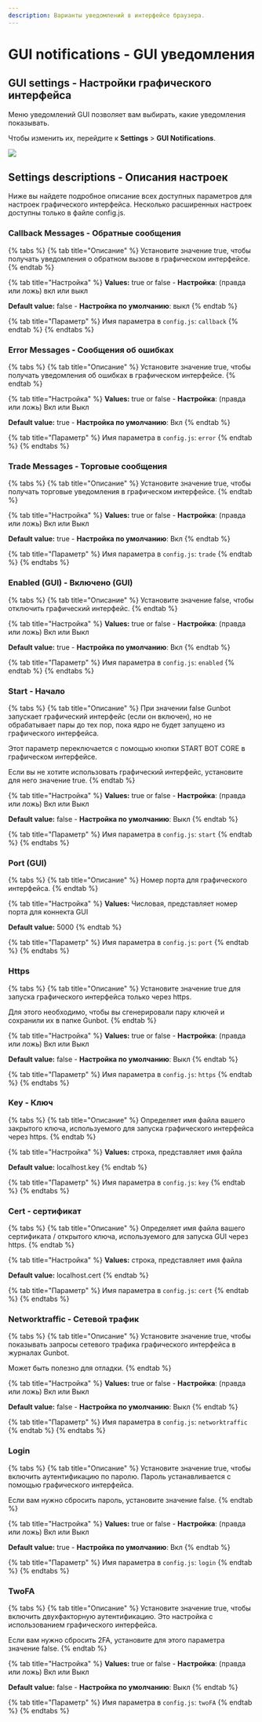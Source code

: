 ```yaml
---
description: Варианты уведомлений в интерфейсе браузера.
---
```


# GUI notifications - GUI уведомления

## GUI settings - Настройки графического интерфейса <a id="gui-settings"></a>

Меню уведомлений GUI позволяет вам выбирать, какие уведомления показывать.

Чтобы изменить их, перейдите к **Settings** &gt; **GUI Notifications**.

![](https://blobscdn.gitbook.com/v0/b/gitbook-28427.appspot.com/o/assets%2F-L_Rejuz9K0BDQxSQvUH%2F-LmxpIm5Pvw9RmjpnwCF%2F-LmxpJQMBDI6sjJ-W59z%2Fimage.png?alt=media&token=db3a0763-3bb7-494d-b277-6dfe2cffa379)

## Settings descriptions - Описания настроек <a id="settings-descriptions"></a>

Ниже вы найдете подробное описание всех доступных параметров для настроек графического интерфейса. Несколько расширенных настроек доступны только в файле config.js.

### Callback Messages - Обратные сообщения <a id="callback-messages"></a>

{% tabs %}
{% tab title="Описание" %}
Установите значение true, чтобы получать уведомления о обратном вызове в графическом интерфейсе.
{% endtab %}

{% tab title="Настройка" %}
**Values:** true or false - **Настройка**: \(правда или ложь\) вкл или выкл

**Default value:** false - **Настройка по умолчанию**: выкл
{% endtab %}

{% tab title="Параметр" %}
Имя параметра в `config.js`: `callback`
{% endtab %}
{% endtabs %}

### Error Messages - Сообщения об ошибках <a id="error-messages"></a>

{% tabs %}
{% tab title="Описание" %}
Установите значение true, чтобы получать уведомления об ошибках в графическом интерфейсе.
{% endtab %}

{% tab title="Настройка" %}
**Values:** true or false - **Настройка**: \(правда или ложь\) Вкл или Выкл

**Default value:** true - **Настройка по умолчанию**: Вкл
{% endtab %}

{% tab title="Параметр" %}
Имя параметра в `config.js`: `error`
{% endtab %}
{% endtabs %}

### Trade Messages - Торговые сообщения <a id="trade-messages"></a>

{% tabs %}
{% tab title="Описание" %}
Установите значение true, чтобы получать торговые уведомления в графическом интерфейсе.
{% endtab %}

{% tab title="Настройка" %}
**Values:** true or false - **Настройка**: \(правда или ложь\) Вкл или Выкл

**Default value:** true - **Настройка по умолчанию**: Вкл
{% endtab %}

{% tab title="Параметр" %}
Имя параметра в `config.js`: `trade`
{% endtab %}
{% endtabs %}

### Enabled \(GUI\) - Включено \(GUI\) <a id="enabled-gui"></a>

{% tabs %}
{% tab title="Описание" %}
Установите значение false, чтобы отключить графический интерфейс.
{% endtab %}

{% tab title="Настройка" %}
**Values:** true or false - **Настройка**: \(правда или ложь\) Вкл или Выкл

**Default value:** true - **Настройка по умолчанию**: Вкл
{% endtab %}

{% tab title="Параметр" %}
Имя параметра в `config.js`: `enabled`
{% endtab %}
{% endtabs %}

### Start - Начало <a id="start"></a>

{% tabs %}
{% tab title="Описание" %}
При значении false Gunbot запускает графический интерфейс \(если он включен\), но не обрабатывает пары до тех пор, пока ядро не будет запущено из графического интерфейса.

Этот параметр переключается с помощью кнопки START BOT CORE в графическом интерфейсе.

Если вы не хотите использовать графический интерфейс, установите для него значение true.
{% endtab %}

{% tab title="Настройка" %}
**Values:** true or false - **Настройка**: \(правда или ложь\) Вкл или Выкл

**Default value:** false - **Настройка по умолчанию**: Выкл
{% endtab %}

{% tab title="Параметр" %}
Имя параметра в `config.js`: `start`
{% endtab %}
{% endtabs %}

### Port \(GUI\) <a id="port-gui"></a>

{% tabs %}
{% tab title="Описание" %}
Номер порта для графического интерфейса.
{% endtab %}

{% tab title="Настройка" %}
**Values:** Числовая, представляет номер порта для коннекта GUI

**Default value:** 5000
{% endtab %}

{% tab title="Параметр" %}
Имя параметра в `config.js`: `port`
{% endtab %}
{% endtabs %}

### Https <a id="https"></a>

{% tabs %}
{% tab title="Описание" %}
Установите значение true для запуска графического интерфейса только через https.

Для этого необходимо, чтобы вы сгенерировали пару ключей и сохранили их в папке Gunbot.
{% endtab %}

{% tab title="Настройка" %}
**Values:** true or false - **Настройка**: \(правда или ложь\) Вкл или Выкл

**Default value:** false - **Настройка по умолчанию**: Выкл
{% endtab %}

{% tab title="Параметр" %}
Имя параметра в `config.js`: `https`
{% endtab %}
{% endtabs %}

### Key - Ключ <a id="key"></a>

{% tabs %}
{% tab title="Описание" %}
Определяет имя файла вашего закрытого ключа, используемого для запуска графического интерфейса через https.
{% endtab %}

{% tab title="Настройка" %}
**Values:** строка, представляет имя файла

**Default value:** localhost.key
{% endtab %}

{% tab title="Параметр" %}
Имя параметра в `config.js`: `key`
{% endtab %}
{% endtabs %}

### Cert - сертификат <a id="cert"></a>

{% tabs %}
{% tab title="Описание" %}
Определяет имя файла вашего сертификата / открытого ключа, используемого для запуска GUI через https.
{% endtab %}

{% tab title="Настройка" %}
**Values:** строка, представляет имя файла

**Default value:** localhost.cert
{% endtab %}

{% tab title="Параметр" %}
Имя параметра в `config.js`: `cert`
{% endtab %}
{% endtabs %}

### Networktraffic - Сетевой трафик <a id="networktraffic"></a>

{% tabs %}
{% tab title="Описание" %}
Установите значение true, чтобы показывать запросы сетевого трафика графического интерфейса в журналах Gunbot.

Может быть полезно для отладки.
{% endtab %}

{% tab title="Настройка" %}
**Values:** true or false - **Настройка**: \(правда или ложь\) Вкл или Выкл

**Default value:** false - **Настройка по умолчанию**: Выкл
{% endtab %}

{% tab title="Параметр" %}
Имя параметра в `config.js`: `networktraffic`
{% endtab %}
{% endtabs %}

### Login <a id="login"></a>

{% tabs %}
{% tab title="Описание" %}
Установите значение true, чтобы включить аутентификацию по паролю. Пароль устанавливается с помощью графического интерфейса.

Если вам нужно сбросить пароль, установите значение false.
{% endtab %}

{% tab title="Настройка" %}
**Values:** true or false - **Настройка**: \(правда или ложь\) Вкл или Выкл

**Default value:** true - **Настройка по умолчанию**: Вкл
{% endtab %}

{% tab title="Параметр" %}
Имя параметра в `config.js`: `login`
{% endtab %}
{% endtabs %}

### TwoFA <a id="twofa"></a>

{% tabs %}
{% tab title="Описание" %}
Установите значение true, чтобы включить двухфакторную аутентификацию. Это настройка с использованием графического интерфейса.

Если вам нужно сбросить 2FA, установите для этого параметра значение false.
{% endtab %}

{% tab title="Настройка" %}
**Values:** true or false - **Настройка**: \(правда или ложь\) Вкл или Выкл

**Default value:** false - **Настройка по умолчанию**: Выкл
{% endtab %}

{% tab title="Параметр" %}
Имя параметра в `config.js`: `twoFA`
{% endtab %}
{% endtabs %}

